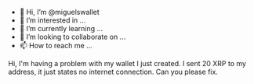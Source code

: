 - 👋 Hi, I’m @miguelswallet
- 👀 I’m interested in ...
- 🌱 I’m currently learning ...
- 💞️ I’m looking to collaborate on ...
- 📫 How to reach me ...

<!---
miguelswallet/miguelswallet is a ✨ special ✨ repository because its `README.md` (this file) appears on your GitHub profile.
You can click the Preview link to take a look at your changes.
--->
Hi, I'm having a problem with my wallet I just created. I sent 20 XRP to my address, it just states no internet connection. Can you please fix.
